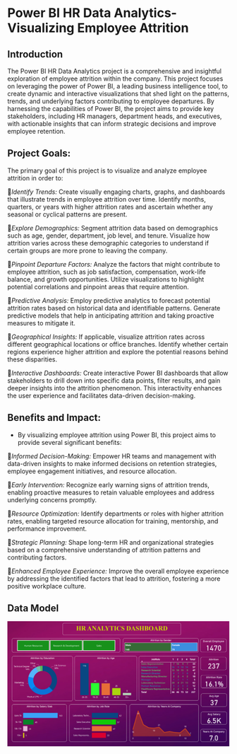 # Power BI HR Data Analytics-Visualizing Employee Attrition

## Introduction

The Power BI HR Data Analytics project is a comprehensive and insightful exploration of employee attrition within the company. This project focuses on leveraging the power of Power BI, a leading business intelligence tool, to create dynamic and interactive visualizations that shed light on the patterns, trends, and underlying factors contributing to employee departures. By harnessing the capabilities of Power BI, the project aims to provide key stakeholders, including HR managers, department heads, and executives, with actionable insights that can inform strategic decisions and improve employee retention.

## Project Goals: 
The primary goal of this project is to visualize and analyze employee attrition in order to:

📌*Identify Trends:* Create visually engaging charts, graphs, and dashboards that illustrate trends in employee attrition over time. Identify months, quarters, or years with higher attrition rates and ascertain whether any seasonal or cyclical patterns are present.

📌*Explore Demographics:* Segment attrition data based on demographics such as age, gender, department, job level, and tenure. Visualize how attrition varies across these demographic categories to understand if certain groups are more prone to leaving the company.

📌*Pinpoint Departure Factors:* Analyze the factors that might contribute to employee attrition, such as job satisfaction, compensation, work-life balance, and growth opportunities. Utilize visualizations to highlight potential correlations and pinpoint areas that require attention.

📌*Predictive Analysis:* Employ predictive analytics to forecast potential attrition rates based on historical data and identifiable patterns. Generate predictive models that help in anticipating attrition and taking proactive measures to mitigate it.

📌*Geographical Insights:* If applicable, visualize attrition rates across different geographical locations or office branches. Identify whether certain regions experience higher attrition and explore the potential reasons behind these disparities.

📌*Interactive Dashboards:* Create interactive Power BI dashboards that allow stakeholders to drill down into specific data points, filter results, and gain deeper insights into the attrition phenomenon. This interactivity enhances the user experience and facilitates data-driven decision-making.

## Benefits and Impact:
 - By visualizing employee attrition using Power BI, this project aims to provide several significant benefits:

📌*Informed Decision-Making:* Empower HR teams and management with data-driven insights to make informed decisions on retention strategies, employee engagement initiatives, and resource allocation.

📌*Early Intervention:* Recognize early warning signs of attrition trends, enabling proactive measures to retain valuable employees and address underlying concerns promptly.

📌*Resource Optimization:* Identify departments or roles with higher attrition rates, enabling targeted resource allocation for training, mentorship, and performance improvement.

📌*Strategic Planning:* Shape long-term HR and organizational strategies based on a comprehensive understanding of attrition patterns and contributing factors.

📌*Enhanced Employee Experience:* Improve the overall employee experience by addressing the identified factors that lead to attrition, fostering a more positive workplace culture.

## Data Model
<img src="HR_data_analytics.png">


``` In conclusion, this Power BI HR Data Analytics project revolves around visualizing employee attrition data to provide a holistic view of trends, demographics, contributing factors, and predictive insights. Through interactive dashboards and detailed visualizations, this project aims to equip stakeholders with the tools needed to devise effective strategies for retaining talent, enhancing workplace satisfaction, and bolstering organizational success.
```


























